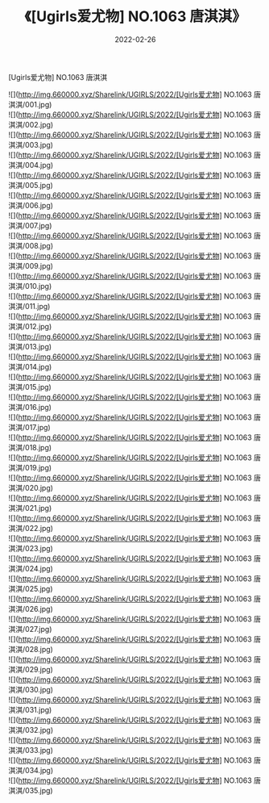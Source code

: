 ﻿---
layout: post
title:  《[Ugirls爱尤物] NO.1063 唐淇淇》
date:   2022-02-26
img: http://img.660000.xyz/Sharelink/UGIRLS/2022/[Ugirls爱尤物] NO.1063 唐淇淇/000.jpg
categories: [美女, 清纯, 唯美]
---

[Ugirls爱尤物] NO.1063 唐淇淇

 ![](http://img.660000.xyz/Sharelink/UGIRLS/2022/[Ugirls爱尤物] NO.1063 唐淇淇/001.jpg) <br>![](http://img.660000.xyz/Sharelink/UGIRLS/2022/[Ugirls爱尤物] NO.1063 唐淇淇/002.jpg) <br>![](http://img.660000.xyz/Sharelink/UGIRLS/2022/[Ugirls爱尤物] NO.1063 唐淇淇/003.jpg) <br>![](http://img.660000.xyz/Sharelink/UGIRLS/2022/[Ugirls爱尤物] NO.1063 唐淇淇/004.jpg) <br>![](http://img.660000.xyz/Sharelink/UGIRLS/2022/[Ugirls爱尤物] NO.1063 唐淇淇/005.jpg) <br>![](http://img.660000.xyz/Sharelink/UGIRLS/2022/[Ugirls爱尤物] NO.1063 唐淇淇/006.jpg) <br>![](http://img.660000.xyz/Sharelink/UGIRLS/2022/[Ugirls爱尤物] NO.1063 唐淇淇/007.jpg) <br>![](http://img.660000.xyz/Sharelink/UGIRLS/2022/[Ugirls爱尤物] NO.1063 唐淇淇/008.jpg) <br>![](http://img.660000.xyz/Sharelink/UGIRLS/2022/[Ugirls爱尤物] NO.1063 唐淇淇/009.jpg) <br>![](http://img.660000.xyz/Sharelink/UGIRLS/2022/[Ugirls爱尤物] NO.1063 唐淇淇/010.jpg) <br>![](http://img.660000.xyz/Sharelink/UGIRLS/2022/[Ugirls爱尤物] NO.1063 唐淇淇/011.jpg) <br>![](http://img.660000.xyz/Sharelink/UGIRLS/2022/[Ugirls爱尤物] NO.1063 唐淇淇/012.jpg) <br>![](http://img.660000.xyz/Sharelink/UGIRLS/2022/[Ugirls爱尤物] NO.1063 唐淇淇/013.jpg) <br>![](http://img.660000.xyz/Sharelink/UGIRLS/2022/[Ugirls爱尤物] NO.1063 唐淇淇/014.jpg) <br>![](http://img.660000.xyz/Sharelink/UGIRLS/2022/[Ugirls爱尤物] NO.1063 唐淇淇/015.jpg) <br>![](http://img.660000.xyz/Sharelink/UGIRLS/2022/[Ugirls爱尤物] NO.1063 唐淇淇/016.jpg) <br>![](http://img.660000.xyz/Sharelink/UGIRLS/2022/[Ugirls爱尤物] NO.1063 唐淇淇/017.jpg) <br>![](http://img.660000.xyz/Sharelink/UGIRLS/2022/[Ugirls爱尤物] NO.1063 唐淇淇/018.jpg) <br>![](http://img.660000.xyz/Sharelink/UGIRLS/2022/[Ugirls爱尤物] NO.1063 唐淇淇/019.jpg) <br>![](http://img.660000.xyz/Sharelink/UGIRLS/2022/[Ugirls爱尤物] NO.1063 唐淇淇/020.jpg) <br>![](http://img.660000.xyz/Sharelink/UGIRLS/2022/[Ugirls爱尤物] NO.1063 唐淇淇/021.jpg) <br>![](http://img.660000.xyz/Sharelink/UGIRLS/2022/[Ugirls爱尤物] NO.1063 唐淇淇/022.jpg) <br>![](http://img.660000.xyz/Sharelink/UGIRLS/2022/[Ugirls爱尤物] NO.1063 唐淇淇/023.jpg) <br>![](http://img.660000.xyz/Sharelink/UGIRLS/2022/[Ugirls爱尤物] NO.1063 唐淇淇/024.jpg) <br>![](http://img.660000.xyz/Sharelink/UGIRLS/2022/[Ugirls爱尤物] NO.1063 唐淇淇/025.jpg) <br>![](http://img.660000.xyz/Sharelink/UGIRLS/2022/[Ugirls爱尤物] NO.1063 唐淇淇/026.jpg) <br>![](http://img.660000.xyz/Sharelink/UGIRLS/2022/[Ugirls爱尤物] NO.1063 唐淇淇/027.jpg) <br>![](http://img.660000.xyz/Sharelink/UGIRLS/2022/[Ugirls爱尤物] NO.1063 唐淇淇/028.jpg) <br>![](http://img.660000.xyz/Sharelink/UGIRLS/2022/[Ugirls爱尤物] NO.1063 唐淇淇/029.jpg) <br>![](http://img.660000.xyz/Sharelink/UGIRLS/2022/[Ugirls爱尤物] NO.1063 唐淇淇/030.jpg) <br>![](http://img.660000.xyz/Sharelink/UGIRLS/2022/[Ugirls爱尤物] NO.1063 唐淇淇/031.jpg) <br>![](http://img.660000.xyz/Sharelink/UGIRLS/2022/[Ugirls爱尤物] NO.1063 唐淇淇/032.jpg) <br>![](http://img.660000.xyz/Sharelink/UGIRLS/2022/[Ugirls爱尤物] NO.1063 唐淇淇/033.jpg) <br>![](http://img.660000.xyz/Sharelink/UGIRLS/2022/[Ugirls爱尤物] NO.1063 唐淇淇/034.jpg) <br>![](http://img.660000.xyz/Sharelink/UGIRLS/2022/[Ugirls爱尤物] NO.1063 唐淇淇/035.jpg) <br>